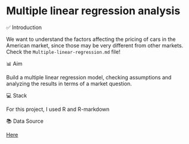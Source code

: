 # Multiple linear regression analysis

✅ Introduction

We want to understand the factors affecting the pricing of cars in the American market, since those may be very different from other markets. Check the `Multiple-linear-regression.md` file!

📊 Aim

Build a multiple linear regression model, checking assumptions and analyzing the results in terms of a market question.

💻 Stack

For this project, I used R and R-markdown

📚 Data Source

[Here](https://www.kaggle.com/datasets/hellbuoy/car-price-prediction)

